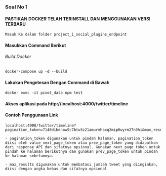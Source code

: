 ### Soal No 1

#### PASTIKAN DOCKER TELAH TERINSTALL DAN MENGGUNAKAN VERSI TERBARU

```
Masuk Ke dalam folder project_1_social_plugins_endpoint
```

#### Masukkan Command Berikut

###### Build Docker 
```
docker-compose up -d --build
```

#### Lakukan Pengetesan Dengan Command di Bawah
```
docker exec -it pivot_data npm test
```

#### Akses aplikasi pada http://localhost:4000/twitter/timeline

#### Contoh Penggunaan Link
```
localhost:4000/twitter/timeline?pagination_token=7140dibdnow9c7btw3z21amurmhaxq2mip0wyrm27n0hi&max_results=100

- pagination_token digunakan untuk pindah halaman, pagination_token diisi oleh value next_page_token atau prev_page_token yang didapatkan dari response API dan sifatnya opsional. Gunakan next_page_token untuk pindah ke halaman berikutnya dan gunakan prev_page_token untuk pindah ke halaman sebelumnya.

- max_results digunakan untuk membatasi jumlah tweet yang diinginkan, diisi dengan angka bebas dan sifatnya opsional
```